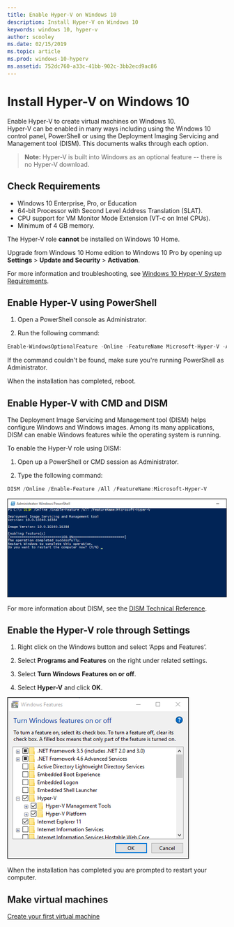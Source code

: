 ```yaml
---
title: Enable Hyper-V on Windows 10
description: Install Hyper-V on Windows 10
keywords: windows 10, hyper-v
author: scooley
ms.date: 02/15/2019
ms.topic: article
ms.prod: windows-10-hyperv
ms.assetid: 752dc760-a33c-41bb-902c-3bb2ecd9ac86
---
```


# Install Hyper-V on Windows 10

Enable Hyper-V to create virtual machines on Windows 10.  
Hyper-V can be enabled in many ways including using the Windows 10 control panel, PowerShell or using the Deployment Imaging Servicing and Management tool (DISM). This documents walks through each option.

> **Note:**  Hyper-V is built into Windows as an optional feature -- there is no Hyper-V download.

## Check Requirements

* Windows 10 Enterprise, Pro, or Education
* 64-bit Processor with Second Level Address Translation (SLAT).
* CPU support for VM Monitor Mode Extension (VT-c on Intel CPUs).
* Minimum of 4 GB memory.

The Hyper-V role **cannot** be installed on Windows 10 Home.

Upgrade from Windows 10 Home edition to Windows 10 Pro by opening up **Settings** > **Update and Security** > **Activation**.

For more information and troubleshooting, see [Windows 10 Hyper-V System Requirements](../reference/hyper-v-requirements.md).

## Enable Hyper-V using PowerShell

1. Open a PowerShell console as Administrator.

2. Run the following command:

  ```powershell
  Enable-WindowsOptionalFeature -Online -FeatureName Microsoft-Hyper-V -All
  ```

  If the command couldn't be found, make sure you're running PowerShell as Administrator.

When the installation has completed, reboot.

## Enable Hyper-V with CMD and DISM

The Deployment Image Servicing and Management tool (DISM) helps configure Windows and Windows images.  Among its many applications, DISM can enable Windows features while the operating system is running.

To enable the Hyper-V role using DISM:

1. Open up a PowerShell or CMD session as Administrator.

1. Type the following command:

  ```powershell
  DISM /Online /Enable-Feature /All /FeatureName:Microsoft-Hyper-V
  ```

  ![Console window showing Hyper-V being enabled.](media/dism_upd.png)

For more information about DISM, see the [DISM Technical Reference](<https://docs.microsoft.com/previous-versions/windows/it-pro/windows-8.1-and-8/hh824821(v=win.10)>).

## Enable the Hyper-V role through Settings

1. Right click on the Windows button and select ‘Apps and Features’.

2. Select **Programs and Features** on the right under related settings. 

3. Select **Turn Windows Features on or off**.

4. Select **Hyper-V** and click **OK**.

![Windows programs and features dialogue box](media/enable_role_upd.png)

When the installation has completed you are prompted to restart your computer.

## Make virtual machines

[Create your first virtual machine](quick-create-virtual-machine.md)
